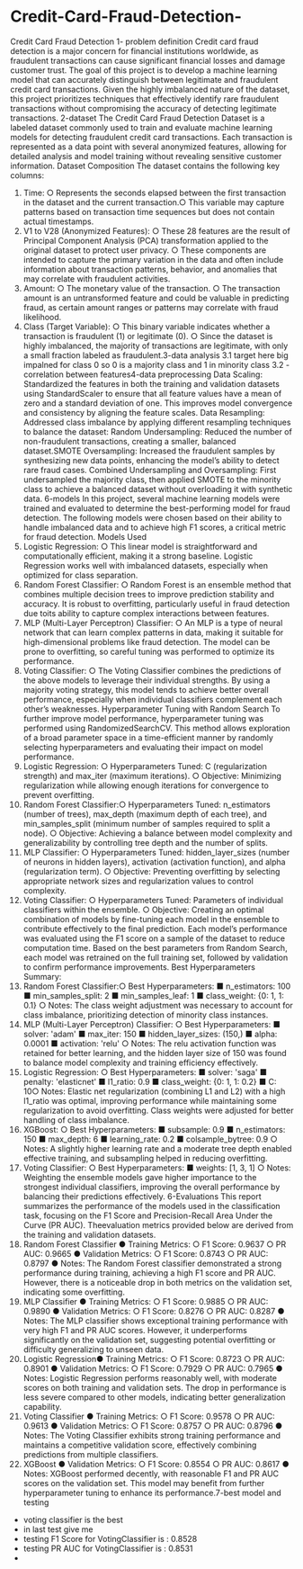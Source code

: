 # Credit-Card-Fraud-Detection-

Credit Card Fraud Detection
1- problem definition
Credit card fraud detection is a major concern for financial
institutions worldwide, as fraudulent transactions can cause
significant financial losses and damage customer trust. The goal
of this project is to develop a machine learning model that can
accurately distinguish between legitimate and fraudulent credit
card transactions. Given the highly imbalanced nature of the
dataset, this project prioritizes techniques that effectively identify
rare fraudulent transactions without compromising the accuracy
of detecting legitimate transactions.
2-dataset
The Credit Card Fraud Detection Dataset is a labeled dataset
commonly used to train and evaluate machine learning models
for detecting fraudulent credit card transactions. Each
transaction is represented as a data point with several
anonymized features, allowing for detailed analysis and model
training without revealing sensitive customer information.
Dataset Composition
The dataset contains the following key columns:
1. Time:
○ Represents the seconds elapsed between the first
transaction in the dataset and the current transaction.○ This variable may capture patterns based on
transaction time sequences but does not contain
actual timestamps.
2. V1 to V28 (Anonymized Features):
○ These 28 features are the result of Principal
Component Analysis (PCA) transformation applied to
the original dataset to protect user privacy.
○ These components are intended to capture the
primary variation in the data and often include
information about transaction patterns, behavior, and
anomalies that may correlate with fraudulent
activities.
3. Amount:
○ The monetary value of the transaction.
○ The transaction amount is an untransformed feature
and could be valuable in predicting fraud, as certain
amount ranges or patterns may correlate with fraud
likelihood.
4. Class (Target Variable):
○ This binary variable indicates whether a transaction is
fraudulent (1) or legitimate (0).
○ Since the dataset is highly imbalanced, the majority of
transactions are legitimate, with only a small fraction
labeled as fraudulent.3-data analysis
3.1 target
here big impalned for class 0 so 0 is a majority class and 1 in minority
class
3.2 -correlation between features4-data preprocessing
Data Scaling:
Standardized the features in both the training and validation
datasets using StandardScaler to ensure that all feature values
have a mean of zero and a standard deviation of one. This
improves model convergence and consistency by aligning the
feature scales.
Data Resampling:
Addressed class imbalance by applying different resampling
techniques to balance the dataset:
Random Undersampling: Reduced the number of
non-fraudulent transactions, creating a smaller, balanced
dataset.SMOTE Oversampling: Increased the fraudulent samples by
synthesizing new data points, enhancing the model’s ability
to detect rare fraud cases.
Combined Undersampling and Oversampling: First
undersampled the majority class, then applied SMOTE to the
minority class to achieve a balanced dataset without
overloading it with synthetic data.
6-models
In this project, several machine learning models were trained
and evaluated to determine the best-performing model for fraud
detection. The following models were chosen based on their
ability to handle imbalanced data and to achieve high F1
scores, a critical metric for fraud detection.
Models Used
1. Logistic Regression:
○ This linear model is straightforward and
computationally efficient, making it a strong baseline.
Logistic Regression works well with imbalanced
datasets, especially when optimized for class
separation.
2. Random Forest Classifier:
○ Random Forest is an ensemble method that
combines multiple decision trees to improve
prediction stability and accuracy. It is robust to
overfitting, particularly useful in fraud detection due toits ability to capture complex interactions between
features.
3. MLP (Multi-Layer Perceptron) Classifier:
○ An MLP is a type of neural network that can learn
complex patterns in data, making it suitable for
high-dimensional problems like fraud detection. The
model can be prone to overfitting, so careful tuning
was performed to optimize its performance.
4. Voting Classifier:
○ The Voting Classifier combines the predictions of the
above models to leverage their individual strengths.
By using a majority voting strategy, this model tends
to achieve better overall performance, especially
when individual classifiers complement each other’s
weaknesses.
Hyperparameter Tuning with Random Search
To further improve model performance, hyperparameter tuning
was performed using RandomizedSearchCV. This method
allows exploration of a broad parameter space in a time-efficient
manner by randomly selecting hyperparameters and evaluating
their impact on model performance.
1. Logistic Regression:
○ Hyperparameters Tuned: C (regularization strength)
and max_iter (maximum iterations).
○ Objective: Minimizing regularization while allowing
enough iterations for convergence to prevent
overfitting.
2. Random Forest Classifier:○ Hyperparameters Tuned: n_estimators (number
of trees), max_depth (maximum depth of each tree),
and min_samples_split (minimum number of
samples required to split a node).
○ Objective: Achieving a balance between model
complexity and generalizability by controlling tree
depth and the number of splits.
3. MLP Classifier:
○ Hyperparameters Tuned: hidden_layer_sizes
(number of neurons in hidden layers), activation
(activation function), and alpha (regularization term).
○ Objective: Preventing overfitting by selecting
appropriate network sizes and regularization values to
control complexity.
4. Voting Classifier:
○ Hyperparameters Tuned: Parameters of individual
classifiers within the ensemble.
○ Objective: Creating an optimal combination of
models by fine-tuning each model in the ensemble to
contribute effectively to the final prediction.
Each model’s performance was evaluated using the F1 score
on a sample of the dataset to reduce computation time. Based
on the best parameters from Random Search, each model was
retrained on the full training set, followed by validation to
confirm performance improvements.
Best Hyperparameters Summary:
1. Random Forest Classifier:○ Best Hyperparameters:
■ n_estimators: 100
■ min_samples_split: 2
■ min_samples_leaf: 1
■ class_weight: {0: 1, 1: 0.1}
○ Notes: The class weight adjustment was necessary to
account for class imbalance, prioritizing detection of
minority class instances.
2. MLP (Multi-Layer Perceptron) Classifier:
○ Best Hyperparameters:
■ solver: 'adam'
■ max_iter: 150
■ hidden_layer_sizes: (150,)
■ alpha: 0.0001
■ activation: 'relu'
○ Notes: The relu activation function was retained for
better learning, and the hidden layer size of 150 was
found to balance model complexity and training
efficiency effectively.
3. Logistic Regression:
○ Best Hyperparameters:
■ solver: 'saga'
■ penalty: 'elasticnet'
■ l1_ratio: 0.9
■ class_weight: {0: 1, 1: 0.2}
■ C: 10○ Notes: Elastic net regularization (combining L1 and
L2) with a high l1_ratio was optimal, improving
performance while maintaining some regularization to
avoid overfitting. Class weights were adjusted for
better handling of class imbalance.
4. XGBoost:
○ Best Hyperparameters:
■ subsample: 0.9
■ n_estimators: 150
■ max_depth: 6
■ learning_rate: 0.2
■ colsample_bytree: 0.9
○ Notes: A slightly higher learning rate and a moderate
tree depth enabled effective training, and subsampling
helped in reducing overfitting.
5. Voting Classifier:
○ Best Hyperparameters:
■ weights: [1, 3, 1]
○ Notes: Weighting the ensemble models gave higher
importance to the strongest individual classifiers,
improving the overall performance by balancing their
predictions effectively.
6-Evaluations
This report summarizes the performance of the models used in
the classification task, focusing on the F1 Score and
Precision-Recall Area Under the Curve (PR AUC). Theevaluation metrics provided below are derived from the training
and validation datasets.
1. Random Forest Classifier
● Training Metrics:
○ F1 Score: 0.9637
○ PR AUC: 0.9665
● Validation Metrics:
○ F1 Score: 0.8743
○ PR AUC: 0.8797
● Notes: The Random Forest classifier demonstrated a
strong performance during training, achieving a high F1
score and PR AUC. However, there is a noticeable drop in
both metrics on the validation set, indicating some
overfitting.
2. MLP Classifier
● Training Metrics:
○ F1 Score: 0.9885
○ PR AUC: 0.9890
● Validation Metrics:
○ F1 Score: 0.8276
○ PR AUC: 0.8287
● Notes: The MLP classifier shows exceptional training
performance with very high F1 and PR AUC scores.
However, it underperforms significantly on the validation
set, suggesting potential overfitting or difficulty generalizing
to unseen data.
3. Logistic Regression● Training Metrics:
○ F1 Score: 0.8723
○ PR AUC: 0.8901
● Validation Metrics:
○ F1 Score: 0.7929
○ PR AUC: 0.7965
● Notes: Logistic Regression performs reasonably well, with
moderate scores on both training and validation sets. The
drop in performance is less severe compared to other
models, indicating better generalization capability.
4. Voting Classifier
● Training Metrics:
○ F1 Score: 0.9578
○ PR AUC: 0.9613
● Validation Metrics:
○ F1 Score: 0.8757
○ PR AUC: 0.8796
● Notes: The Voting Classifier exhibits strong training
performance and maintains a competitive validation score,
effectively combining predictions from multiple classifiers.
5. XGBoost
● Validation Metrics:
○ F1 Score: 0.8554
○ PR AUC: 0.8617
● Notes: XGBoost performed decently, with reasonable F1
and PR AUC scores on the validation set. This model may
benefit from further hyperparameter tuning to enhance its
performance.7-best model and testing
- voting classifier is the best
- in last test give me
- testing F1 Score for VotingClassifier is : 0.8528
- testing PR AUC for VotingClassifier is : 0.8531
-
